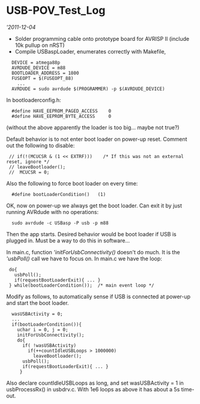 # USB-POV_Test_Log
*'2011-12-04*

 * Solder programming cable onto prototype board for AVRISP II (include 10k pullup on nRST)
 * Compile USBaspLoader, enumerates correctly with Makefile,

```
  DEVICE = atmega88p
  AVRDUDE_DEVICE = m88
  BOOTLOADER_ADDRESS = 1800
  FUSEOPT = $(FUSEOPT_88)
    ...
  AVRDUDE = sudo avrdude $(PROGRAMMER) -p $(AVRDUDE_DEVICE)

```
In bootloaderconfig.h:

```
  #define HAVE_EEPROM_PAGED_ACCESS    0
  #define HAVE_EEPROM_BYTE_ACCESS     0

```
(without the above apparently the loader is too big... maybe not true?)

Default behavior is to not enter boot loader on power-up reset.  Comment out
the following to disable:

```
 // if(!(MCUCSR & (1 << EXTRF)))    /* If this was not an external reset, ignore */
 // leaveBootloader();
 //  MCUCSR = 0;

```
Also the following to force boot loader on every time:

```
  #define bootLoaderCondition()   (1)

```
OK, now on power-up we always get the boot loader.  Can exit it by just running
AVRdude with no operations:

```
  sudo avrdude -c USBasp -P usb -p m88

```
Then the app starts.  Desired behavior would be boot loader if USB is plugged in.
Must be a way to do this in software...

In main.c, function *'initForUsbConnectivity()* doesn't do much.
It is the *'usbPoll()* call we have to focus on.  In main.c we have the loop:

```
 do{
   usbPoll();
   if(requestBootLoaderExit){ ... }
 } while(bootLoaderCondition());  /* main event loop */

```
Modify as follows, to automatically sense if USB is connected at power-up
and start the boot loader.

```
  wasUSBActivity = 0;
  ...
  if(bootLoaderCondition()){
    uchar i = 0, j = 0;
    initForUsbConnectivity();
    do{
      if( !wasUSBActivity)
        if(++countIdleUSBLoops > 1000000)
          leaveBootloader();
      usbPoll();
      if(requestBootLoaderExit){ ... }
     }

```
Also declare countIdleUSBLoops as long, and set wasUSBActivity = 1 in
usbProcessRx() in usbdrv.c.  With 1e6 loops as above it has about a 5s time-out.

